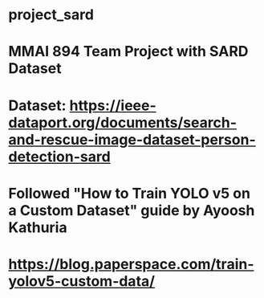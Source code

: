 # project_sard
# MMAI 894 Team Project with SARD Dataset

# Dataset: https://ieee-dataport.org/documents/search-and-rescue-image-dataset-person-detection-sard

# Followed "How to Train YOLO v5 on a Custom Dataset" guide by Ayoosh Kathuria
# https://blog.paperspace.com/train-yolov5-custom-data/
